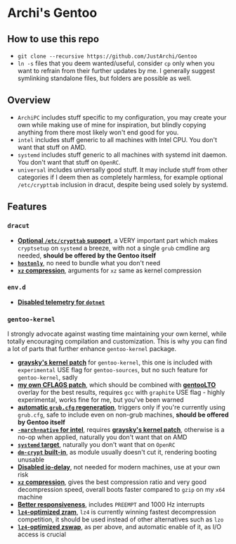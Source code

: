 # Archi's Gentoo

## How to use this repo

- `git clone --recursive https://github.com/JustArchi/Gentoo`
- `ln -s` files that you deem wanted/useful, consider `cp` only when you want to refrain from their further updates by me. I generally suggest symlinking standalone files, but folders are possible as well.

## Overview

- `ArchiPC` includes stuff specific to my configuration, you may create your own while making use of mine for inspiration, but blindly copying anything from there most likely won't end good for you.
- `intel` includes stuff generic to all machines with Intel CPU. You don't want that stuff on AMD.
- `systemd` includes stuff generic to all machines with systemd init daemon. You don't want that stuff on `OpenRC`.
- `universal` includes universally good stuff. It may include stuff from other categories if I deem then as completely harmless, for example optional `/etc/crypttab` inclusion in dracut, despite being used solely by systemd.

## Features

### `dracut`

- **[Optional `/etc/crypttab` support](https://github.com/JustArchi/Gentoo/blob/main/universal/etc/dracut.conf.d/cryptsetup.conf)**, a VERY important part which makes `cryptsetup` on `systemd` a breeze, with not a single `grub` cmdline arg needed, **should be offered by the Gentoo itself**
- **[`hostonly`](https://github.com/JustArchi/Gentoo/blob/main/universal/etc/dracut.conf.d/hostonly.conf)**, no need to bundle what you don't need
- **[`xz` compression](https://github.com/JustArchi/Gentoo/blob/main/universal/etc/dracut.conf.d/xz.conf)**, arguments for `xz` same as kernel compression

### `env.d`

- **[Disabled telemetry for `dotnet`](https://github.com/JustArchi/Gentoo/blob/main/universal/etc/env.d/40dotnet)**

### `gentoo-kernel`

I strongly advocate against wasting time maintaining your own kernel, while totally encouraging compilation and customization. This is why you can find a lot of parts that further enhance `gentoo-kernel` package.

- **[graysky's kernel patch](https://github.com/graysky2/kernel_compiler_patch)** for `gentoo-kernel`, this one is included with `experimental` USE flag for `gentoo-sources`, but no such feature for `gentoo-kernel`, sadly
- **[my own CFLAGS patch](https://github.com/JustArchi/Gentoo/blob/main/universal/etc/portage/patches/sys-kernel/gentoo-kernel/CFLAGS.patch)**, which should be combined with **[gentooLTO](https://github.com/InBetweenNames/gentooLTO)** overlay for the best results, requires `gcc` with `graphite` USE flag - highly experimental, works fine for me, but you've been warned
- **[automatic `grub.cfg` regeneration](https://github.com/JustArchi/Gentoo/blob/main/universal/etc/kernel/postinst.d/99-grub.sh)**, triggers only if you're currently using `grub.cfg`, safe to include even on non-grub machines, **should be offered by Gentoo itself**
- **[`-march=native` for intel](https://github.com/JustArchi/Gentoo/blob/main/intel/etc/kernel/config.d/intel-march-native.config)**, requires **[graysky's kernel patch](https://github.com/graysky2/kernel_compiler_patch)**, otherwise is a no-op when applied, naturally you don't want that on AMD
- **[`systemd` target](https://github.com/JustArchi/Gentoo/blob/main/systemd/etc/kernel/config.d/systemd.config)**, naturally you don't want that on `OpenRC`
- **[`dm-crypt` built-in](https://github.com/JustArchi/Gentoo/blob/main/universal/etc/kernel/config.d/cryptsetup.config)**, as module usually doesn't cut it, rendering booting unusable
- **[Disabled io-delay](https://github.com/JustArchi/Gentoo/blob/main/universal/etc/kernel/config.d/io-delay.config)**, not needed for modern machines, use at your own risk
- **[`xz` compression](https://github.com/JustArchi/Gentoo/blob/main/universal/etc/kernel/config.d/kernel-compression.config)**, gives the best compression ratio and very good decompression speed, overall boots faster compared to `gzip` on my `x64` machine
- **[Better responsiveness](https://github.com/JustArchi/Gentoo/blob/main/universal/etc/kernel/config.d/responsiveness.config)**, includes `PREEMPT` and 1000 Hz interrupts
- **[`lz4`-optimized zram](https://github.com/JustArchi/Gentoo/blob/main/universal/etc/kernel/config.d/zram.config)**, `lz4` is currently winning fastest decompression competition, it should be used instead of other alternatives such as `lzo`
- **[`lz4`-optimized zswap](https://github.com/JustArchi/Gentoo/blob/main/universal/etc/kernel/config.d/zswap.config)**, as per above, and automatic enable of it, as I/O access is crucial
